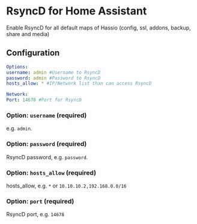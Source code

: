 # RsyncD for Home Assistant

Enable RsyncD for all default maps of Hassio (config, ssl, addons, backup, share and media)

## Configuration

```yaml
Options:
username: admin #Username to RsyncD
password: admin #Password to RsyncD
hosts_allow: * #IP/Network list than can access RsyncD

Network:
Port: 14678 #Port for RsyncD
```
### Option: `username` (required)

e.g. `admin`.

### Option: `password` (required)

RsyncD password, e.g. `password`.

### Option: `hosts_allow` (required)

hosts_allow, e.g. `*` or `10.10.10.2,192.168.0.0/16`

### Option: `port` (required)

RsyncD port, e.g. `14678`
